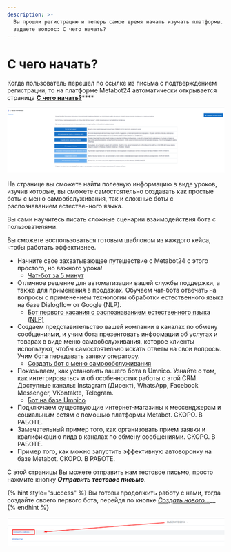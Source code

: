 ```yaml
---
description: >-
  Вы прошли регистрацию и теперь самое время начать изучать платформы. Вы
  задаете вопрос: С чего начать?
---
```


# С чего начать?

Когда пользователь перешел по ссылке из письма с подтверждением регистрации, то на платформе Metabot24 автоматически открывается страница [**С чего начать?**](https://app.metabot24.com/start)\*\*\*\*

![&#x421;&#x442;&#x440;&#x430;&#x43D;&#x438;&#x446;&#x430; &quot;&#x421; &#x447;&#x435;&#x433;&#x43E; &#x43D;&#x430;&#x447;&#x430;&#x442;&#x44C;?&quot;](../.gitbook/assets/izobrazhenie%20%28200%29.png)

На странице вы сможете найти полезную информацию в виде уроков, изучив которые, вы сможете самостоятельно создавать как простые  боты с меню самообслуживания, так и сложные боты с распознаванием естественного языка.

Вы сами научитесь писать сложные сценарии взаимодействия бота с пользователями.

Вы сможете воспользоваться готовым шаблоном из каждого кейса, чтобы работать эффективнее.

* Начните свое захватывающее путешествие с Metabot24 с этого простого, но важного урока! 
  * [Чат-бот за 5 минут](https://metabot.gitbook.io/documentation/lessons/bot-za-5-minut)
* Отличное решение для автоматизации вашей службы поддержки, а также для применения в продажах. Обучаем чат-бота отвечать на вопросы с применением технологии обработки естественного языка на базе Dialogflow от Google \(NLP\). 
  * [Бот первого касания с распознаванием естественного языка \(NLP\)](https://metabot.gitbook.io/documentation/lessons/bot-pervogo-kasaniya-s-nlp)
* Создаем представительство вашей компании в каналах по обмену сообщениями, и учим бота презентовать информации об услугах и товарах в виде меню самообслуживания, которое клиенты используют, чтобы самостоятельно искать ответы на свои вопросы. Учим бота передавать заявку оператору.
  * [Создать бот с меню самоообслуживания](https://metabot.gitbook.io/documentation/lessons/bot-s-menyu-samoobsluzhivaniya)
* Показываем, как установить вашего бота в Umnico. Узнайте о том, как интегрироваться и об особенностях работы с этой CRM. Доступные каналы: Instagram \(Директ\), WhatsApp, Facebook Messenger, VKontakte, Telegram.
  * [Бот на базе Umnico](https://metabot.gitbook.io/documentation/lessons/bot-na-baze-umnico)
* Подключаем существующие интернет-магазины к мессенджерам и социальным сетям с помощью платформы Metabot. СКОРО. В РАБОТЕ.
* Замечательный пример того, как организовать прием заявки и квалификацию лида в каналах по обмену сообщениями. СКОРО. В РАБОТЕ.
* Пример того, как можно запустить эффективную автоворонку на базе Metabot. СКОРО. В РАБОТЕ.

С этой страницы Вы можете отправить нам тестовое письмо, просто нажмите кнопку _**Отправить тестовое письмо**_.

{% hint style="success" %}
Вы готовы продолжить работу с нами, тогда создайте своего первого бота, перейдя по кнопке [_Создать нового..._](https://app.metabot24.com/bot/create)\_\_
{% endhint %}

![](../.gitbook/assets/izobrazhenie%20%28409%29.png)

